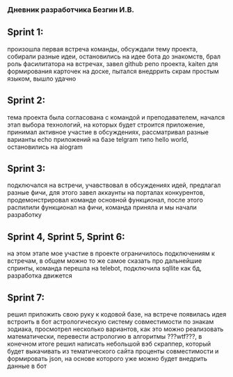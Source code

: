 ### Дневник разработчика Безгин И.В.

## **Sprint 1:**

произошла первая встреча команды, обсуждали тему проекта, собирали разные идеи, остановились на идее бота до знакомств, брал роль фасилитатора на встречах, завел github репо проекта, kaiten для формирования карточек на доске, пытался внедррить скрам простым языком, вышло удачно

## **Sprint 2:**

тема проекта была согласована с командой и преподавателем, начался этап выбора технологий, на которых будет строится приложение, принимал активное участие в обсуждениях, рассматривал разные варианты echo приложений на базе telgram типо hello world, остановились на aiogram

## **Sprint 3:**

подключался на встречи, учавствовал в обсуждениях идей, предлагал разные фичи, для этого завел аккаунты на порталах конкурентов, продемонстрировал команде основной функционал, после этого распилили функционал на фичи, команда приняла и мы начали разработку

## **Sprint 4, Sprint 5, Sprint 6:**

на этом этапе мое участие в проекте ограничилось подключениям к встречам, в общем можно то же самое сказать про дальнейшие спринты, команда перешла на telebot, подключила sqllite как бд, разработка движется

## **Sprint 7:**

решил приложить свою руку к кодовой базе, на встрече появилась идея встроить в бот астрологическую систему совместимости по знакам зодиака, просмотрел несколько вариантов, как это можно реализовать математически, перевести астрологию в алгоритмы ???wtf???, в конечном итоге решил написать небольшой вэб скраппер, который будет выкачивать из тематического сайта проценты совместимости и формировать json, на основе которого уже можно будет внедрить данные в бот
